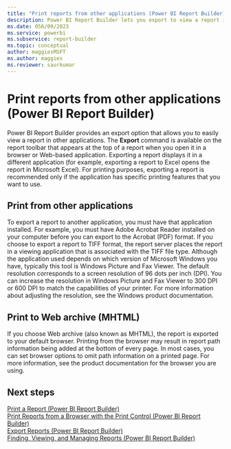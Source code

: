 ```yaml
---
title: "Print reports from other applications (Power BI Report Builder) | Microsoft Docs"
description: Power BI Report Builder lets you export to view a report in other applications. For printing, export a report if the application has print features that you want to use.
ms.date: 056/09/2023
ms.service: powerbi
ms.subservice: report-builder
ms.topic: conceptual
author: maggiesMSFT
ms.author: maggies
ms.reviewer: saurkumar
---
```

# Print reports from other applications (Power BI Report Builder)
  Power BI Report Builder provides an export option that allows you to easily view a report in other applications. The **Export** command is available on the report toolbar that appears at the top of a report when you open it in a browser or Web-based application. Exporting a report displays it in a different application (for example, exporting a report to Excel opens the report in Microsoft Excel). For printing purposes, exporting a report is recommended only if the application has specific printing features that you want to use.  

## Print from other applications

 To export a report to another application, you must have that application installed. For example, you must have Adobe Acrobat Reader installed on your computer before you can export to the Acrobat (PDF) format. If you choose to export a report to TIFF format, the report server places the report in a viewing application that is associated with the TIFF file type. Although the application used depends on which version of Microsoft Windows you have, typically this tool is Windows Picture and Fax Viewer. The default resolution corresponds to a screen resolution of 96 dots per inch (DPI). You can increase the resolution in Windows Picture and Fax Viewer to 300 DPI or 600 DPI to match the capabilities of your printer. For more information about adjusting the resolution, see the Windows product documentation.  

## Print to Web archive (MHTML)

 If you choose Web archive (also known as MHTML), the report is exported to your default browser. Printing from the browser may result in report path information being added at the bottom of every page. In most cases, you can set browser options to omit path information on a printed page. For more information, see the product documentation for the browser you are using.  
   
  
## Next steps  
 [Print a Report &#40;Power BI Report Builder&#41;](/sql/reporting-services/report-builder/print-a-report-report-builder-and-ssrs)   
 [Print Reports from a Browser with the Print Control &#40;Power BI Report Builder&#41;](/sql/reporting-services/report-builder/print-reports-from-a-browser-with-the-print-control-report-builder-and-ssrs)   
 [Export Reports &#40;Power BI Report Builder&#41;](/sql/reporting-services/report-builder/export-reports-report-builder-and-ssrs)   
 [Finding, Viewing, and Managing Reports &#40;Power BI Report Builder&#41;](/sql/reporting-services/report-builder/finding-viewing-and-managing-reports-report-builder-and-ssrs)  
  
